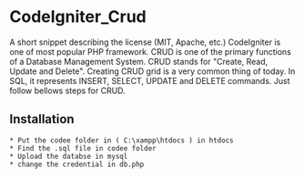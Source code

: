 # CodeIgniter_Crud

A short snippet describing the license (MIT, Apache, etc.)
CodeIgniter is one of most popular PHP framework. CRUD is one of the primary functions of a Database Management System. CRUD stands for "Create, Read, Update and Delete".  Creating CRUD grid is a very common thing of today. In SQL, it represents INSERT, SELECT, UPDATE and DELETE commands.
Just follow bellows steps for CRUD.

## Installation

```
* Put the codee folder in ( C:\xampp\htdocs ) in htdocs
* Find the .sql file in codee folder
* Upload the databse in mysql
* change the credential in db.php
```
